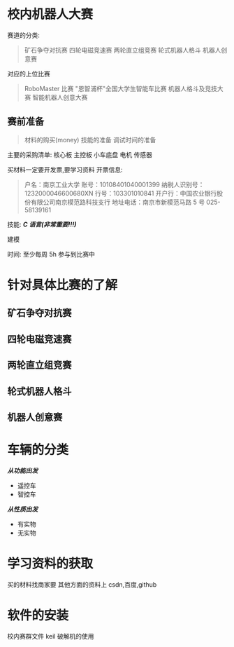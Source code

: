 # 校内机器人大赛

赛道的分类:

> 矿石争夺对抗赛
> 四轮电磁竞速赛
> 两轮直立组竞赛
> 轮式机器人格斗
> 机器人创意赛

对应的上位比赛

> RoboMaster 比赛
> "恩智浦杯"全国大学生智能车比赛
> 机器人格斗及竞技大赛
> 智能机器人创意大赛

## 赛前准备

> 材料的购买(money)
> 技能的准备
> 调试时间的准备

主要的采购清单:
核心板
主控板
小车底盘
电机
传感器

买材料一定要开发票,要学习资料
开票信息:

> 户名：南京工业大学
> 账号：10108401040001399
> 纳税人识别号：1232000046600680XN
> 行号：103301010841
> 开户行：中国农业银行股份有限公司南京模范路科技支行
> 地址电话：南京市新模范马路 5 号 025-58139161

技能:
**_C 语言(非常重要!!!)_**

建模

时间:
至少每周 5h 参与到比赛中

# 针对具体比赛的了解

## 矿石争夺对抗赛

## 四轮电磁竞速赛

## 两轮直立组竞赛

## 轮式机器人格斗

## 机器人创意赛

# 车辆的分类

**_从功能出发_**

- 遥控车
- 智控车

**_从性质出发_**

- 有实物
- 无实物

# 学习资料的获取

买的材料找商家要
其他方面的资料上 csdn,百度,github

# 软件的安装

校内赛群文件
keil 破解机的使用
